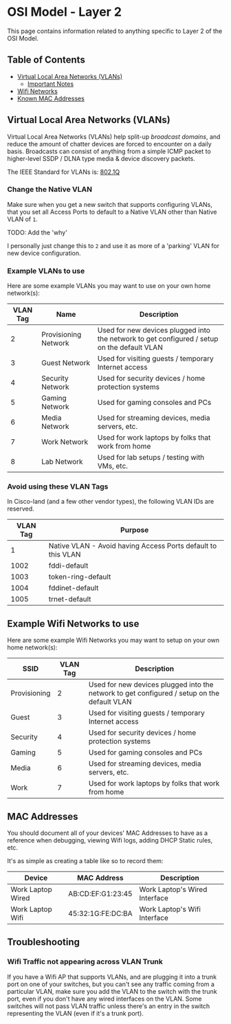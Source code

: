 # OSI Model - Layer 2

This page contains information related to anything specific to Layer 2 of the OSI Model.

## Table of Contents

* [Virtual Local Area Networks (VLANs)](#virtual-local-area-networks)
  * [Important Notes](#vlans-important-notes)
* [Wifi Networks](#wifi-networks)
* [Known MAC Addresses](#known-mac-addresses)

## <a id="virtual-local-area-networks"></a>Virtual Local Area Networks (VLANs)

Virtual Local Area Networks (VLANs) help split-up _broadcast domains_, and reduce the amount of chatter devices are forced to encounter on a daily basis. Broadcasts can consist of anything from a simple ICMP packet to higher-level SSDP / DLNA type media & device discovery packets.

The IEEE Standard for VLANs is: [802.1Q](https://en.wikipedia.org/wiki/IEEE_802.1Q)

### Change the Native VLAN

Make sure when you get a new switch that supports configuring VLANs, that you set all Access Ports to default to a Native VLAN other than Native VLAN of `1`.

TODO: Add the 'why'

I personally just change this to `2` and use it as more of a 'parking' VLAN for new device configuration.

### Example VLANs to use

Here are some example VLANs you may want to use on your own home network(s):

| VLAN Tag | Name | Description |
|-|-|-|
|    2 | Provisioning Network   | Used for new devices plugged into the network to get configured / setup on the default VLAN |
|    3 | Guest Network          | Used for visiting guests / temporary Internet access                                        |
|    4 | Security Network       | Used for security devices / home protection systems                                         |
|    5 | Gaming Network         | Used for gaming consoles and PCs                                                            |
|    6 | Media Network          | Used for streaming devices, media servers, etc.                                             |
|    7 | Work Network           | Used for work laptops by folks that work from home                                          |
|    8 | Lab Network            | Used for lab setups / testing with VMs, etc.                                                |

### Avoid using these VLAN Tags

In Cisco-land (and a few other vendor types), the following VLAN IDs are reserved.

| VLAN Tag | Purpose |
|-|-|
| 1    | Native VLAN - Avoid having Access Ports default to this VLAN |
| 1002 | fddi-default |
| 1003 | token-ring-default |
| 1004 | fddinet-default |
| 1005 | trnet-default |

## <a id="wifi-networks"></a>Example Wifi Networks to use

Here are some example Wifi Networks you may want to setup on your own home network(s):

| SSID | VLAN Tag | Description |
|-|-|-|
| Provisioning   | 2 | Used for new devices plugged into the network to get configured / setup on the default VLAN |
| Guest          | 3 | Used for visiting guests / temporary Internet access                                        |
| Security       | 4 | Used for security devices / home protection systems                                         |
| Gaming         | 5 | Used for gaming consoles and PCs                                                            |
| Media          | 6 | Used for streaming devices, media servers, etc.                                             |
| Work           | 7 | Used for work laptops by folks that work from home                                          |

## MAC Addresses

You should document all of your devices' MAC Addresses to have as a reference when debugging, viewing Wifi logs, adding DHCP Static rules, etc.

It's as simple as creating a table like so to record them:

| Device | MAC Address | Description |
|-|-|-|
| Work Laptop Wired | AB:CD:EF:G1:23:45 | Work Laptop's Wired Interface |
| Work Laptop Wifi  | 45:32:1G:FE:DC:BA | Work Laptop's Wifi Interface  |

## Troubleshooting

### Wifi Traffic not appearing across VLAN Trunk

If you have a Wifi AP that supports VLANs, and are plugging it into a trunk port on one of your switches, but you can't see any traffic coming from a particular VLAN, make sure you add the VLAN to the switch with the trunk port, even if you don't have any wired interfaces on the VLAN. Some switches will not pass VLAN traffic unless there's an entry in the switch representing the VLAN (even if it's a trunk port).
